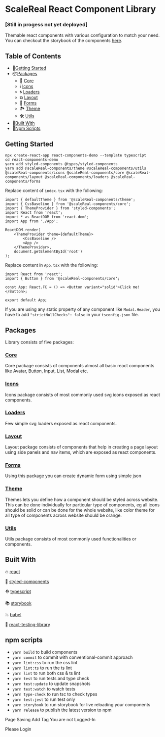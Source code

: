 # ScaleReal React Component Library

### [Still in progess not yet deployed]

Themable react components with various configuration to match your need. You can checkout the storybook of the components [here](https://scalereal.github.io/react-component-library/?path=/story/introduction--page).

## Table of Contents

-   🚀[Getting Started](#getting-started)
-   📦[Packages](#packages)
    -   🧩 [Core](#core)
    -   ℹ [Icons](#icons)
    -   🌀 [Loaders](#loaders)
    -   ⧉ [Layout](#layout)
    -   📝 [Forms](#forms)
    -   🏞 [Theme](#theme)
    -   🛠 [Utils](#utils)
-   📜[Built With](#built-with)
-   📝[Npm Scripts](#npm-scripts)

## Getting Started

```properties
npx create-react-app react-components-demo --template typescript
cd react-components-demo
yarn add styled-components @types/styled-components
yarn add @scaleReal-components/theme @scaleReal-components/utils @scaleReal-components/icons @scaleReal-components/core @scaleReal-components/layout @scaleReal-components/loaders @scaleReal-components/forms
```

Replace content of `index.tsx` with the following:

```tsx
import { defaultTheme } from '@scaleReal-components/theme';
import { CssBaseline } from '@scaleReal-components/core';
import { ThemeProvider } from 'styled-components';
import React from 'react';
import * as ReactDOM from 'react-dom';
import App from './App';

ReactDOM.render(
    <ThemeProvider theme={defaultTheme}>
        <CssBaseline />
        <App />
    </ThemeProvider>,
    document.getElementById('root')
);
```

Replace content in `App.tsx` with the following:

```tsx
import React from 'react';
import { Button } from '@scaleReal-components/core';

const App: React.FC = () => <Button variant="solid">Click me!</Button>;

export default App;
```

If you are using any static property of any component like `Modal.Header`, you have to add `"strictNullChecks": false` in your `tsconfig.json` file.

## Packages

Library consists of five packages:

### [Core](https://github.com/scalereal/react-component-library/tree/main/packages/core)

Core package consists of components almost all basic react components like Avatar, Button, Input, List, Modal etc.

### [Icons](https://github.com/scalereal/react-component-library/tree/main/packages/icons)

Icons package consists of most commonly used svg icons exposed as react components.

### [Loaders](https://github.com/scalereal/react-component-library/tree/main/packages/loaders)

Few simple svg loaders exposed as react components.

### [Layout](https://github.com/scalereal/react-component-library/tree/main/packages/layout)

Layout package consists of components that help in creating a page layout using side panels and nav items, which are exposed as react components.

### [Forms](https://github.com/scalereal/react-component-library/tree/main/packages/forms)

Using this package you can create dynamic form using simple json

### [Theme](https://github.com/medly/medly-components/tree/master/packages/theme)

Themes lets you define how a component should be styled across website. This can be done individually for particular type of components, eg all icons should be solid or can be done for the whole website, like color theme for all type of components across website should be orange.

### [Utils](https://github.com/scalereal/react-component-library/tree/main/packages/utils)

Utils package consists of most commonly used functionalities or components.

## Built With

🔥 [react](https://github.com/facebook/react)

💅 [styled-components](https://www.styled-components.com)

⛑ [typescript](https://www.typescriptlang.org/)

📚 [storybook](https://storybook.js.org/)

💥 [babel](https://babeljs.io/)

🐐 [react-testing-library](https://github.com/kentcdodds/react-testing-library)

## npm scripts

-   `yarn build` to build components
-   `yarn commit` to commit with conventional-commit approach
-   `yarn lint:css` to run the css lint
-   `yarn lint:ts` to run the ts lint
-   `yarn lint` to run both css & ts lint
-   `yarn test` to run tests and type check
-   `yarn test:update` to update snapshots
-   `yarn test:watch` to watch tests
-   `yarn type-check` to run tsc to check types
-   `yarn test:jest` to run test only
-   `yarn storybook` to run storybook for live reloading your components
-   `yarn release` to publish the latest version to npm

Page Saving
Add Tag
You are not Logged-In

Please Login
